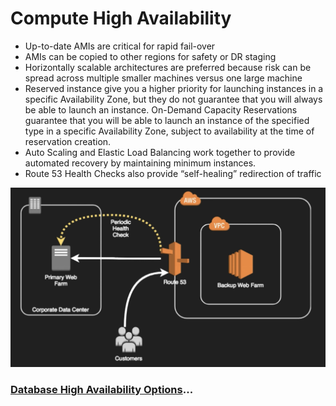 # Compute High Availability

- Up-to-date AMIs are critical for rapid fail-over
- AMIs can be copied to other regions for safety or DR staging
- Horizontally scalable architectures are preferred because risk can be spread across multiple smaller machines versus one large machine
- Reserved instance give you a higher priority for launching instances in a specific Availability Zone, but they do not guarantee that you will always be able to launch an instance. On-Demand Capacity Reservations guarantee that you will be able to launch an instance of the specified type in a specific Availability Zone, subject to availability at the time of reservation creation.
- Auto Scaling and Elastic Load Balancing work together to provide automated recovery by maintaining minimum instances.
- Route 53 Health Checks also provide “self-healing” redirection of traffic

![Compute HA](../../assets/ha-compute.png)

### [Database High Availability Options](../database-high-availability/README.md)...